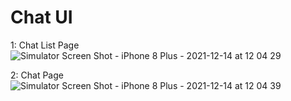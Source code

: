 # Chat UI

1: Chat List Page
![Simulator Screen Shot - iPhone 8 Plus - 2021-12-14 at 12 04 29](https://user-images.githubusercontent.com/55682574/145949766-70e9dfd1-111a-47ab-bf86-378b00872f0c.png)

2: Chat Page
![Simulator Screen Shot - iPhone 8 Plus - 2021-12-14 at 12 04 39](https://user-images.githubusercontent.com/55682574/145949770-32016d4e-7ab6-41b0-91d3-ed232885f0a1.png)
